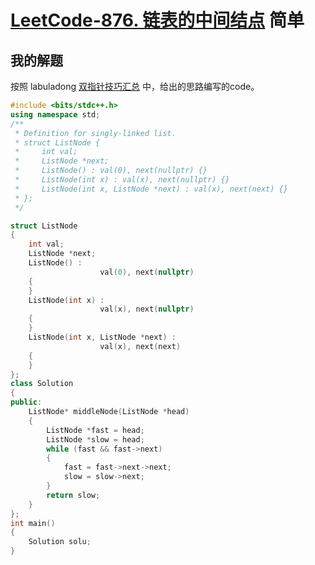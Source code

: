 # [LeetCode-876. 链表的中间结点](https://leetcode.cn/problems/middle-of-the-linked-list/) 简单



## 我的解题

按照 labuladong [双指针技巧汇总](https://mp.weixin.qq.com/s/yLc7-CZdti8gEMGWhd0JTg) 中，给出的思路编写的code。

```C++
#include <bits/stdc++.h>
using namespace std;
/**
 * Definition for singly-linked list.
 * struct ListNode {
 *     int val;
 *     ListNode *next;
 *     ListNode() : val(0), next(nullptr) {}
 *     ListNode(int x) : val(x), next(nullptr) {}
 *     ListNode(int x, ListNode *next) : val(x), next(next) {}
 * };
 */

struct ListNode
{
	int val;
	ListNode *next;
	ListNode() :
					val(0), next(nullptr)
	{
	}
	ListNode(int x) :
					val(x), next(nullptr)
	{
	}
	ListNode(int x, ListNode *next) :
					val(x), next(next)
	{
	}
};
class Solution
{
public:
	ListNode* middleNode(ListNode *head)
	{
		ListNode *fast = head;
		ListNode *slow = head;
		while (fast && fast->next)
		{
			fast = fast->next->next;
			slow = slow->next;
		}
		return slow;
	}
};
int main()
{
	Solution solu;
}

```

